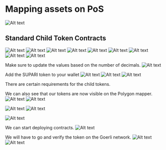 # Mapping assets on PoS

![Alt text](image-9.png)

## Standard Child Token Contracts

![Alt text](image-10.png)
![Alt text](image-11.png)
![Alt text](image-13.png)
![Alt text](image-14.png)
![Alt text](image-15.png)
![Alt text](image-16.png)
![Alt text](image-17.png)
![Alt text](image-18.png)
![Alt text](image-20.png)

Make sure to update the values based on the number of decimals.
![Alt text](image-21.png)

Add the SUPARI token to your wallet
![Alt text](image-23.png)
![Alt text](image-24.png)
![Alt text](image-25.png)

There are certain requirements for the child tokens.

We can also see that our tokens are now visible on the Polygon mapper.
![Alt text](image-26.png)
![Alt text](image-27.png)

![Alt text](image-28.png)
![Alt text](image-29.png)

![Alt text](image-30.png)

We can start deploying contracts.
![Alt text](image-31.png)

We will have to go and verify the token on the Goerli network.
![Alt text](image-32.png)
![Alt text](image-33.png)


